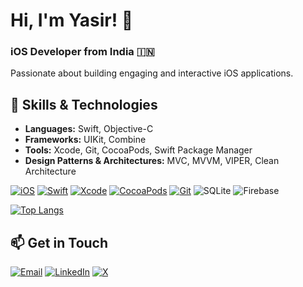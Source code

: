 # Hi, I'm Yasir! 👋

### iOS Developer from India 🇮🇳

Passionate about building engaging and interactive iOS applications.

## 🚀 Skills & Technologies

- **Languages:** Swift, Objective-C
- **Frameworks:** UIKit, Combine
- **Tools:** Xcode, Git, CocoaPods, Swift Package Manager
- **Design Patterns & Architectures:** MVC, MVVM, VIPER, Clean Architecture

[![iOS](https://img.shields.io/badge/iOS-000000?style=for-the-badge&logo=ios&logoColor=white)](https://www.apple.com/ios/)
[![Swift](https://img.shields.io/badge/swift-F54A2A?style=for-the-badge&logo=swift&logoColor=white)](https://swift.org/)
[![Xcode](https://img.shields.io/badge/Xcode-007ACC?style=for-the-badge&logo=Xcode&logoColor=white)](https://developer.apple.com/xcode/)
[![CocoaPods](https://img.shields.io/badge/CocoaPods-EE3322?style=for-the-badge&logo=CocoaPods&logoColor=white)](https://cocoapods.org/)
[![Git](https://img.shields.io/badge/GIT-E44C30?style=for-the-badge&logo=git&logoColor=white)](https://git-scm.com/)
![SQLite](https://img.shields.io/badge/sqlite-%2307405e.svg?style=for-the-badge&logo=sqlite&logoColor=white)
![Firebase](https://img.shields.io/badge/firebase-a08021?style=for-the-badge&logo=firebase&logoColor=ffcd34)

[![Top Langs](https://github-readme-stats.vercel.app/api/top-langs?username=hussainyasir23&layout=compact&theme=dark)](https://github.com/hussainyasir23/)

## 📫 Get in Touch

[![Email](https://img.shields.io/badge/Gmail-D14836?style=for-the-badge&logo=gmail&logoColor=white)](mailto:hussainyasir23@gmail.com)
[![LinkedIn](https://img.shields.io/badge/LinkedIn-0A66C2?style=for-the-badge&logo=linkedin&logoColor=white)](https://www.linkedin.com/in/hussainyasir23/)
[![X](https://img.shields.io/badge/X-%23000000.svg?style=for-the-badge&logo=X&logoColor=white)](https://twitter.com/hussainyasir23)
